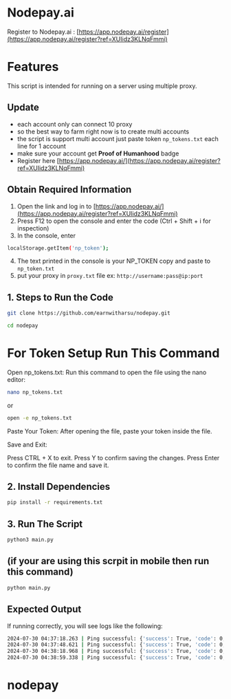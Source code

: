 # Nodepay.ai
Register to Nodepay.ai : [https://app.nodepay.ai/register](https://app.nodepay.ai/register?ref=XUIidz3KLNqFmmi)

# Features
This script is intended for running on a server using multiple proxy.

## Update 
- each account only can connect 10 proxy
- so the best way to farm right now is to create multi accounts
- the script is support multi account just paste token `np_tokens.txt` each line for 1 account
- make sure your account get **Proof of Humanhood** badge
- Register here [https://app.nodepay.ai/](https://app.nodepay.ai/register?ref=XUIidz3KLNqFmmi)
 

## Obtain Required Information
1. Open the link and log in to [https://app.nodepay.ai/](https://app.nodepay.ai/register?ref=XUIidz3KLNqFmmi)
2. Press F12 to open the console and enter the code (Ctrl + Shift + i for inspection)
3. In the console, enter

```bash
localStorage.getItem('np_token');
```

4. The text printed in the console is your NP_TOKEN copy and paste to `np_token.txt`
5. put your proxy in `proxy.txt` file ex: `http://username:pass@ip:port`

## 1. Steps to Run the Code
```bash
git clone https://github.com/earnwitharsu/nodepay.git
```
```bash
cd nodepay
```
# For Token Setup Run This Command
Open np_tokens.txt: Run this command to open the file using the nano editor:

```bash
nano np_tokens.txt
```
or 
```bash
open -e np_tokens.txt
```
Paste Your Token: After opening the file, paste your token inside the file.

Save and Exit:

Press CTRL + X to exit.
Press Y to confirm saving the changes.
Press Enter to confirm the file name and save it.

## 2. Install Dependencies
```bash
pip install -r requirements.txt
```
## 3. Run The Script
```bash
python3 main.py
```
## (if your are using this scrpit in mobile then run this command)
```bash
python main.py
```

## Expected Output

If running correctly, you will see logs like the following:
```bash
2024-07-30 04:37:18.263 | Ping successful: {'success': True, 'code': 0, 'msg': 'Success', 'data': {'ip_score': 88}}
2024-07-30 04:37:48.621 | Ping successful: {'success': True, 'code': 0, 'msg': 'Success', 'data': {'ip_score': 90}}
2024-07-30 04:38:18.968 | Ping successful: {'success': True, 'code': 0, 'msg': 'Success', 'data': {'ip_score': 94}}
2024-07-30 04:38:59.338 | Ping successful: {'success': True, 'code': 0, 'msg': 'Success', 'data': {'ip_score': 98}}

```
# nodepay
